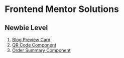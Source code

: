 # Frontend Mentor Solutions

## Newbie Level

1. [Blog Preview Card](https://sreekarnv.github.io/frontend-mentor/newbie/blog-preview-card/)
2. [QR Code Component](https://sreekarnv.github.io/frontend-mentor/newbie/qr-code-component/)
3. [Order Summary Component](https://sreekarnv.github.io/frontend-mentor/newbie/order-summary-component/)